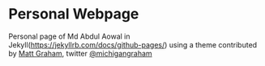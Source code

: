 # Personal Webpage

Personal page of Md Abdul Aowal in Jekyll(https://jekyllrb.com/docs/github-pages/) using a theme contributed by [Matt Graham](http://madebygraham.com), twitter [@michigangraham](http://twitter.com/#!/michigangraham)

